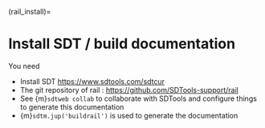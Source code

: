 
(rail_install)=
# Install SDT / build documentation

You need 
- Install SDT https://www.sdtools.com/sdtcur
- The git repository of rail : https://github.com/SDTools-support/rail
- See {m}`sdtweb collab` to collaborate with SDTools and configure things to generate this documentation 
- {m}`sdtm.jup('buildrail')` is used to generate the documentation 
